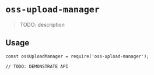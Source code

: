 # `oss-upload-manager`

> TODO: description

## Usage

```
const ossUploadManager = require('oss-upload-manager');

// TODO: DEMONSTRATE API
```
